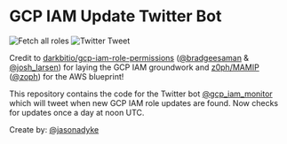 # GCP IAM Update Twitter Bot

![Fetch all roles](https://github.com/jdyke/gcp_iam_update_bot/workflows/Fetch%20all%20roles/badge.svg)
![Twitter Tweet](https://github.com/jdyke/gcp_iam_update_bot/workflows/tweet-release/badge.svg)


Credit to [darkbitio/gcp-iam-role-permissions](https://github.com/darkbitio/gcp-iam-role-permissions) ([@bradgeesaman](https://twitter.com/bradgeesaman) & [@josh_larsen](https://twitter.com/josh_larsen)) for laying the GCP IAM groundwork and [z0ph/MAMIP](https://github.com/z0ph/MAMIP) ([@zoph](https://twitter.com/zoph)) for the AWS blueprint!


This repository contains the code for the Twitter bot [@gcp_iam_monitor](https://twitter.com/gcp_iam_monitor) which will tweet when new GCP IAM role updates are found. Now checks for updates once a day at noon UTC.

Create by: [@jasonadyke](https://twitter.com/jasonadyke)
